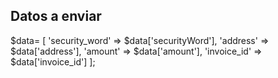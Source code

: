## Datos a enviar

$data= [
    'security_word' => $data['securityWord'],
    'address' => $data['address'],
    'amount' => $data['amount'],
    'invoice_id' => $data['invoice_id']
];

